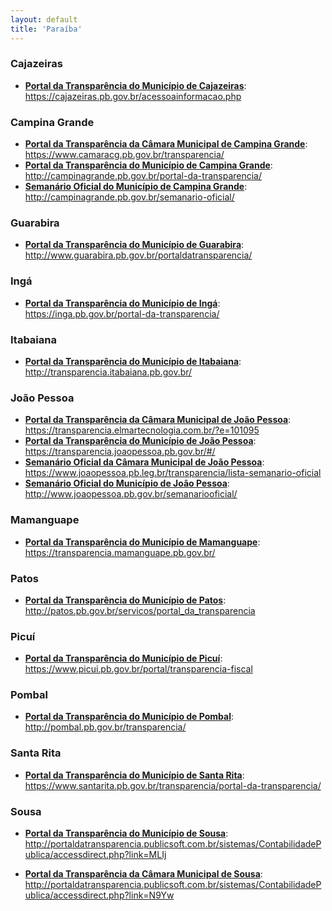 ```yaml
---
layout: default
title: 'Paraíba'
---
```


### Cajazeiras

- **[Portal da Transparência do Município de Cajazeiras](https://cajazeiras.pb.gov.br/acessoainformacao.php)**: https://cajazeiras.pb.gov.br/acessoainformacao.php

### Campina Grande

- **[Portal da Transparência da Câmara Municipal de Campina Grande](https://www.camaracg.pb.gov.br/transparencia/)**: https://www.camaracg.pb.gov.br/transparencia/
- **[Portal da Transparência do Município de Campina Grande](http://campinagrande.pb.gov.br/portal-da-transparencia/)**: http://campinagrande.pb.gov.br/portal-da-transparencia/
- **[Semanário Oficial do Município de Campina Grande](http://campinagrande.pb.gov.br/semanario-oficial/)**: http://campinagrande.pb.gov.br/semanario-oficial/

### Guarabira

- **[Portal da Transparência do Município de Guarabira](http://www.guarabira.pb.gov.br/portaldatransparencia/)**: http://www.guarabira.pb.gov.br/portaldatransparencia/

### Ingá

- **[Portal da Transparência do Município de Ingá](https://inga.pb.gov.br/portal-da-transparencia/)**: https://inga.pb.gov.br/portal-da-transparencia/

### Itabaiana

- **[Portal da Transparência do Município de Itabaiana](http://transparencia.itabaiana.pb.gov.br/)**: http://transparencia.itabaiana.pb.gov.br/

### João Pessoa

- **[Portal da Transparência da Câmara Municipal de João Pessoa](https://transparencia.elmartecnologia.com.br/?e=101095)**: https://transparencia.elmartecnologia.com.br/?e=101095
- **[Portal da Transparência do Município de João Pessoa](https://transparencia.joaopessoa.pb.gov.br/#/)**: https://transparencia.joaopessoa.pb.gov.br/#/
- **[Semanário Oficial da Câmara Municipal de João Pessoa](https://www.joaopessoa.pb.leg.br/transparencia/lista-semanario-oficial)**: https://www.joaopessoa.pb.leg.br/transparencia/lista-semanario-oficial
- **[Semanário Oficial do Município de João Pessoa](http://www.joaopessoa.pb.gov.br/semanariooficial/)**: http://www.joaopessoa.pb.gov.br/semanariooficial/

### Mamanguape

- **[Portal da Transparência do Município de Mamanguape](https://transparencia.mamanguape.pb.gov.br/)**: https://transparencia.mamanguape.pb.gov.br/

### Patos

- **[Portal da Transparência do Município de Patos](http://patos.pb.gov.br/servicos/portal_da_transparencia)**: http://patos.pb.gov.br/servicos/portal_da_transparencia

### Picuí

- **[Portal da Transparência do Município de Picuí](https://www.picui.pb.gov.br/portal/transparencia-fiscal)**: https://www.picui.pb.gov.br/portal/transparencia-fiscal

### Pombal

- **[Portal da Transparência do Município de Pombal](http://pombal.pb.gov.br/transparencia/)**: http://pombal.pb.gov.br/transparencia/

### Santa Rita

- **[Portal da Transparência do Município de Santa Rita](https://www.santarita.pb.gov.br/transparencia/portal-da-transparencia/)**: https://www.santarita.pb.gov.br/transparencia/portal-da-transparencia/

### Sousa

- **[Portal da Transparência do Município de Sousa](http://portaldatransparencia.publicsoft.com.br/sistemas/ContabilidadePublica/accessdirect.php?link=MLIj)**: http://portaldatransparencia.publicsoft.com.br/sistemas/ContabilidadePublica/accessdirect.php?link=MLIj

- **[Portal da Transparência da Câmara Municipal de Sousa](http://portaldatransparencia.publicsoft.com.br/sistemas/ContabilidadePublica/accessdirect.php?link=N9Yw)**: http://portaldatransparencia.publicsoft.com.br/sistemas/ContabilidadePublica/accessdirect.php?link=N9Yw